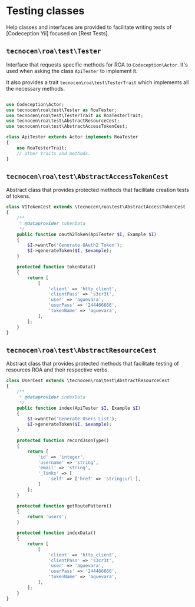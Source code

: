 Testing classes
=================

Help classes and interfaces are provided to facilitate writing tests of
[Codeception Yii] focused on [Rest Tests].

`tecnocen\roa\test\Tester`
--------------------------

Interface that requests specific methods for ROA to `Codeception\Actor`. It's used
when asking the class `ApiTester` to implement it.

It also provides a trait `tecnocen\roa\test\TesterTrait` which implements
all the necessary methods.

```php

use Codeception\Actor;
use tecnocen\roa\test\Tester as RoaTester;
use tecnocen\roa\test\TesterTrait as RoaTesterTrait;
use tecnocen\roa\test\AbstractResourceCest;
use tecnocen\roa\test\AbstractAccessTokenCest;

class ApiTester extends Actor implements RoaTester
{
    use RoaTesterTrait;
    // other traits and methods.
}
```

`tecnocen\roa\test\AbstractAccessTokenCest`
-------------------------------------------

Abstract class that provides protected methods that facilitate creation tests
of tokens.

```php
class V1TokenCest extends \tecnocen\roa\test\AbstractAccessTokenCest
{
    /**
     * @dataprovider tokenData
     */
    public function oauth2Token(ApiTester $I, Example $I)
    {
        $I->wantTo('Generate OAuth2 Token');
        $I->generateToken($I, $example);
    }

    protected function tokenData()
    {
        return [
            [
                'client' => 'http_client',
                'clientPass' => 's3cr3t',
                'user' => 'aguevara',
                'userPass' => '244466666',
                'tokenName' => 'aguevara',
            ],
        ];
    }
}
```

`tecnocen\roa\test\AbstractResourceCest`
-------------------------------------------

Abstract class that provides protected methods that facilitate testing of resources
ROA and their respective verbs.

```php
class UserCest extends \tecnocen\roa\test\AbstractResourceCest
{
    /**
     * @dataprovider indexData
     */
    public function index(ApiTester $I, Example $I)
    {
        $I->wantTo('Generate Users List');
        $I->generateToken($I, $example);
    }

    protected function recordJsonType()
    {
        return [
            'id' => 'integer',
            'username' => 'string',
            'email' => 'string',
            '_links' => [
                'self' => ['href' => 'string:url'],
            ]
        ];
    }

    protected function getRoutePattern()
    {
        return 'users';
    }

    protected function indexData()
    {
        return [
            [
                'client' => 'http_client',
                'clientPass' => 's3cr3t',
                'user' => 'aguevara',
                'userPass' => '244466666',
                'tokenName' => 'aguevara',
            ],
        ];
    }
}
```

[Codeception Api]: http://codeception.com/for/yii
[Pruebas Rest]: http://codeception.com/docs/10-WebServices#REST
